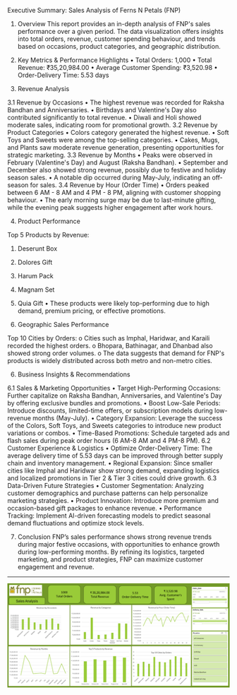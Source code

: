 Executive Summary: Sales Analysis of Ferns N Petals (FNP)

1. Overview
This report provides an in-depth analysis of FNP's sales performance over a given period. The data visualization offers insights into total orders, revenue, customer spending behaviour, and trends based on occasions, product categories, and geographic distribution.

2. Key Metrics & Performance Highlights
•	Total Orders: 1,000
•	Total Revenue: ₹35,20,984.00
•	Average Customer Spending: ₹3,520.98
•	Order-Delivery Time: 5.53 days

3. Revenue Analysis

3.1 Revenue by Occasions
•	The highest revenue was recorded for Raksha Bandhan and Anniversaries.
•	Birthdays and Valentine's Day also contributed significantly to total revenue.
•	Diwali and Holi showed moderate sales, indicating room for promotional growth.
3.2 Revenue by Product Categories
•	Colors category generated the highest revenue.
•	Soft Toys and Sweets were among the top-selling categories.
•	Cakes, Mugs, and Plants saw moderate revenue generation, presenting opportunities for strategic marketing.
3.3 Revenue by Months
•	Peaks were observed in February (Valentine's Day) and August (Raksha Bandhan).
•	September and December also showed strong revenue, possibly due to festive and holiday season sales.
•	A notable dip occurred during May-July, indicating an off-season for sales.
3.4 Revenue by Hour (Order Time)
•	Orders peaked between 6 AM - 8 AM and 4 PM - 8 PM, aligning with customer shopping behaviour.
•	The early morning surge may be due to last-minute gifting, while the evening peak suggests higher engagement after work hours.

4. Product Performance

 Top 5 Products by Revenue:
1.	Deserunt Box
2.	Dolores Gift
3.	Harum Pack
4.	Magnam Set
5.	Quia Gift
•	These products were likely top-performing due to high demand, premium pricing, or effective promotions.

5. Geographic Sales Performance

Top 10 Cities by Orders:
o	Cities such as Imphal, Haridwar, and Karaili recorded the highest orders.
o	Bhopara, Bathinagar, and Dhanbad also showed strong order volumes.
o	The data suggests that demand for FNP's products is widely distributed across both metro and non-metro cities.

6. Business Insights & Recommendations

6.1 Sales & Marketing Opportunities
•	Target High-Performing Occasions: Further capitalize on Raksha Bandhan, Anniversaries, and Valentine's Day by offering exclusive bundles and promotions.
•	Boost Low-Sale Periods: Introduce discounts, limited-time offers, or subscription models during low-revenue months (May-July).
•	Category Expansion: Leverage the success of the Colors, Soft Toys, and Sweets categories to introduce new product variations or combos.
•	Time-Based Promotions: Schedule targeted ads and flash sales during peak order hours (6 AM-8 AM and 4 PM-8 PM).
6.2 Customer Experience & Logistics
•	Optimize Order-Delivery Time: The average delivery time of 5.53 days can be improved through better supply chain and inventory management.
•	Regional Expansion: Since smaller cities like Imphal and Haridwar show strong demand, expanding logistics and localized promotions in Tier 2 & Tier 3 cities could drive growth.
6.3 Data-Driven Future Strategies
•	Customer Segmentation: Analyzing customer demographics and purchase patterns can help personalize marketing strategies.
•	Product Innovation: Introduce more premium and occasion-based gift packages to enhance revenue.
•	Performance Tracking: Implement AI-driven forecasting models to predict seasonal demand fluctuations and optimize stock levels.

7. Conclusion
FNP’s sales performance shows strong revenue trends during major festive occasions, with opportunities to enhance growth during low-performing months. By refining its logistics, targeted marketing, and product strategies, FNP can maximize customer engagement and revenue.


____________


![Dashboard Preview](https://github.com/SAMRAT47/Dashboard_Projects/blob/dashboard-branch/Fern%20and%20Petal/fnp%20dashboard.PNG)



